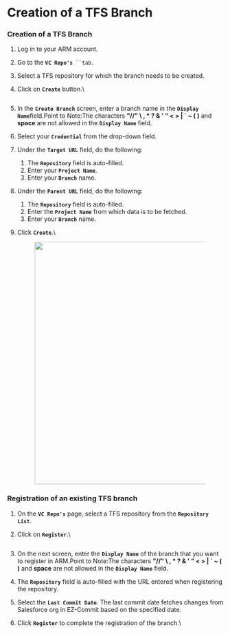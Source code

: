 # Creation of a TFS Branch

### Creation of a TFS Branch <a href="#creation-of-a-tfs-branch" id="creation-of-a-tfs-branch"></a>

1. Log in to your ARM account.
2. Go to the **`VC Repo's`**` ``tab.`
3. Select a TFS repository for which the branch needs to be created.
4.  Click on **`Create`** button.\


    <figure><img src="https://cdn.document360.io/8711f4e7-c040-4616-aac9-d947f87e4619/Images/Documentation/image-1677743406990.png" alt=""><figcaption></figcaption></figure>
5. In the **`Create Branch`** screen, enter a branch name in the **`Display Name`**&#x66;ield.Point to Note:The characters **"//" \ , \* ? & ' " < > | \` \~ ( )** and **space** are not allowed in the **`Display Name`** field.
6. Select your **`Credential`** from the drop-down field.
7. Under the **`Target URL`** field, do the following:
   1. The **`Repository`** field is auto-filled.
   2. Enter your **`Project Name`**.
   3. Enter your **`Branch`** name.
8. Under the **`Parent URL`** field, do the following:
   1. The **`Repository`** field is auto-filled.
   2. Enter the **`Project Name`** from which data is to be fetched.
   3. Enter your **`Branch`** name.
9.  Click **`Create`**.\


    <figure><img src="https://cdn.document360.io/8711f4e7-c040-4616-aac9-d947f87e4619/Images/Documentation/image-1677743479516.png" alt="" width="563"><figcaption></figcaption></figure>

### Registration of an existing TFS branch <a href="#registration-of-an-existing-tfs-branch" id="registration-of-an-existing-tfs-branch"></a>

1. On the **`VC Repo's`** page, select a TFS repository from the **`Repository List`**.
2.  Click on **`Register`**.\


    <figure><img src="https://cdn.document360.io/8711f4e7-c040-4616-aac9-d947f87e4619/Images/Documentation/image-1677743540438.png" alt=""><figcaption></figcaption></figure>
3. On the next screen, enter the **`Display Name`** of the branch that you want to register in ARM.Point to Note:The characters **"//" \ , \* ? & ' " < > | \` \~ ( )** and **space** are not allowed in the **`Display Name`** field.
4. The **`Repository`** field is auto-filled with the URL entered when registering the repository.
5. Select the **`Last Commit Date`**. The last commit date fetches changes from Salesforce org in EZ-Commit based on the specified date.
6.  Click **`Register`** to complete the registration of the branch.\


    <figure><img src="https://cdn.document360.io/8711f4e7-c040-4616-aac9-d947f87e4619/Images/Documentation/image-1677743591460.png" alt=""><figcaption></figcaption></figure>

